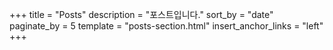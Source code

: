 +++
title = "Posts"
description = "포스트입니다."
sort_by = "date"
paginate_by = 5
template = "posts-section.html"
insert_anchor_links = "left"
+++



<!--setcion page 설정입니다.-->

